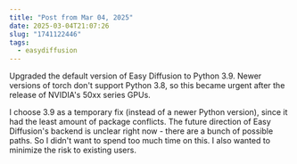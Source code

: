 ```yaml
---
title: "Post from Mar 04, 2025"
date: 2025-03-04T21:07:26
slug: "1741122446"
tags:
  - easydiffusion
---
```


Upgraded the default version of Easy Diffusion to Python 3.9. Newer versions of torch don't support Python 3.8, so this became urgent after the release of NVIDIA's 50xx series GPUs.

I choose 3.9 as a temporary fix (instead of a newer Python version), since it had the least amount of package conflicts. The future direction of Easy Diffusion's backend is unclear right now - there are a bunch of possible paths. So I didn't want to spend too much time on this. I also wanted to minimize the risk to existing users.